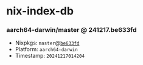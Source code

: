 # nix-index-db
### aarch64-darwin/master @ 241217.be633fd
- Nixpkgs: `master`@[`be633fd`](https://github.com/NixOS/nixpkgs/commit/be633fd2152e315f3501e5bb6e6e7e778e15b127)
- Platform: `aarch64-darwin`
- Timestamp: `20241217014204`
